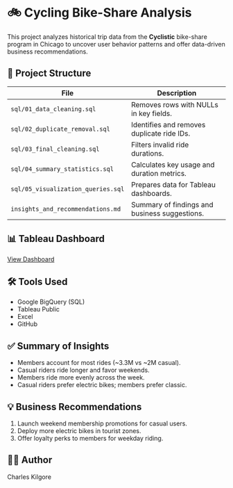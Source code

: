 # 🚲 Cycling Bike-Share Analysis

This project analyzes historical trip data from the **Cyclistic** bike-share program in Chicago to uncover user behavior patterns and offer data-driven business recommendations.

## 📁 Project Structure

| File                           | Description                                                 |
|--------------------------------|-------------------------------------------------------------|
| `sql/01_data_cleaning.sql`     | Removes rows with NULLs in key fields.                     |
| `sql/02_duplicate_removal.sql` | Identifies and removes duplicate ride IDs.                 |
| `sql/03_final_cleaning.sql`    | Filters invalid ride durations.                            |
| `sql/04_summary_statistics.sql`| Calculates key usage and duration metrics.                 |
| `sql/05_visualization_queries.sql` | Prepares data for Tableau dashboards.                |
| `insights_and_recommendations.md` | Summary of findings and business suggestions.         |

## 📊 Tableau Dashboard  
[View Dashboard](https://public.tableau.com/app/profile/charles.kilgore/viz/CyclingDataAnalysisCapstone2024-2025-CharlesKilgore/CyclisticDataAnalysisCapstoneRiderBehaviorBusinessInsights)

## 🛠 Tools Used
- Google BigQuery (SQL)
- Tableau Public
- Excel
- GitHub

## ✅ Summary of Insights
- Members account for most rides (~3.3M vs ~2M casual).
- Casual riders ride longer and favor weekends.
- Members ride more evenly across the week.
- Casual riders prefer electric bikes; members prefer classic.

## 💡 Business Recommendations
1. Launch weekend membership promotions for casual users.
2. Deploy more electric bikes in tourist zones.
3. Offer loyalty perks to members for weekday riding.

## 🧑‍💻 Author
Charles Kilgore
